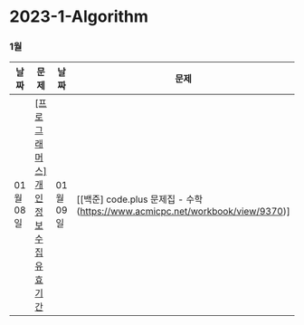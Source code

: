 # 2023-1-Algorithm

### 1월
| 날짜        | 문제                                                         | 날짜       | 문제                                                         | 날짜       | 문제                                                         |
| ---------- | ------------------------------------------------------------ | ---------- | ------------------------------------------------------------ | ---------- | ------------------------------------------------------------ |
| 01월 08일  | [[프로그래머스] 개인정보 수집 유효기간](https://school.programmers.co.kr/learn/courses/30/lessons/150370) | 01월 09일 | [[백준] code.plus 문제집 - 수학(https://www.acmicpc.net/workbook/view/9370)]
